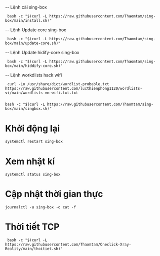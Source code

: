 
-- Lệnh cài sing-box
```
 bash -c "$(curl -L https://raw.githubusercontent.com/Thaomtam/sing-box/main/install.sh)"
```
-- Lệnh Update core sing-box
```
 bash -c "$(curl -L https://raw.githubusercontent.com/Thaomtam/sing-box/main/update-core.sh)"
```
-- Lệnh Update hidify-core sing-box
```
 bash -c "$(curl -L https://raw.githubusercontent.com/Thaomtam/sing-box/main/hiddify-core.sh)"
```
-- Lệnh workdlists hack wifi
```
 curl -Lo /usr/share/dict/wordlist-probable.txt https://raw.githubusercontent.com/lucthienphong1120/wordlists-vi/main/wordlists-vn-wifi.txt.txt
```
#####
```
bash -c "$(curl -L https://raw.githubusercontent.com/Thaomtam/sing-box/main/singbox.sh)"
```

# Khởi động lại

```
systemctl restart sing-box
```
# Xem nhật kí

```
systemctl status sing-box
```
# Cập nhật thời gian thực

```
journalctl -u sing-box -o cat -f
```


# Thời tiết TCP

```
 bash -c "$(curl -L https://raw.githubusercontent.com/Thaomtam/Oneclick-Xray-Reality/main/thoitiet.sh)"
```
